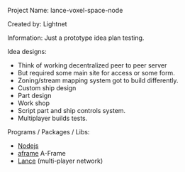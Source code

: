 Project Name: lance-voxel-space-node

Created by: Lightnet

Information: Just a prototype idea plan testing.

Idea designs:
 * Think of working decentralized peer to peer server
 * But required some main site for access or some form.
 * Zoning/stream mapping system got to build differently.
 * Custom ship design
 * Part design
 * Work shop
 * Script part and ship controls system.
 * Multiplayer builds tests.

Programs / Packages / Libs:
 * [Nodejs](https://nodejs.org)
 * [aframe](https://aframe.io/) A-Frame
 * [Lance](https://github.com/lance-gg/lance)  (multi-player network)
